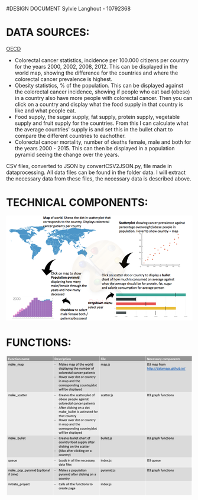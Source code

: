 #DESIGN DOCUMENT
Sylvie Langhout - 10792368

# DATA SOURCES:
 [OECD](http://stats.oecd.org/#)
 - Colorectal cancer statistics, incidence per 100.000 citizens per country for the years 2000, 2002, 2008, 2012. This can be displayed in the world map, showing the difference for the countries and where the colorectal cancer prevalence is highest. 
 - Obesity statistics, % of the population. This can be displayed against the colorectal cancer incidence, showing if people who eat bad (obese) in a country also have more people with colorectal cancer. Then you can click on a country and display what the food supply in that country is like and what people eat. 
 - Food supply, the sugar supply, fat supply, protein supply, vegetable supply and fruit supply for the countries. From this I can calculate what the average countries' supply is and set this in the bullet chart to compare the different countries to eachother. 
 - Colorectal cancer mortality, number of deaths female, male and both for the years 2000 - 2015. This can then be displayed in a population pyramid seeing the change over the years. 


 CSV files, converted to JSON by convertCSV2JSON.py, file made in dataprocessing. All data files can be found in the folder data. I will extract the necessary data from these files, the necessary data is described above. 

# TECHNICAL COMPONENTS:

![](doc/chart_visualistion.png)


# FUNCTIONS:

![](doc/functions.png)

